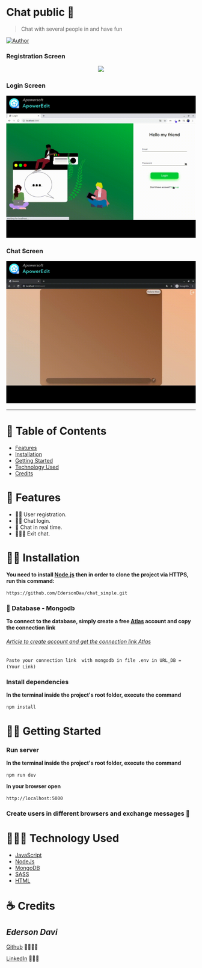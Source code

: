 # Chat public 💬

>Chat with several people in and have fun

[![Author](https://img.shields.io/badge/author-EdersonDav-000000?style=flat-square)](https://github.com/EdersonDav)

### Registration Screen
<p align="center"><img src=".github/register.gif?raw=true"/></p>

### Login Screen
<p align="center"><img src=".github/login.gif?raw=true"/></p>

### Chat Screen
<p align="center"><img src=".github/chat.gif?raw=true"/></p>

---

# :pushpin: Table of Contents

- [Features](#rocket-features)
- [Installation](#-installation)
- [Getting Started](#-getting-started)
- [Technology Used](#-technology-used)
- [Credits](#-credits)

# :rocket: Features

- 👨🏿 User registration.
- 🕺🏿  Chat login.
- 💬 Chat in real time.
- 🏃🏾‍♂️ Exit chat.

# 👷🏿 Installation

**You need to install [Node.js](https://nodejs.org/en/download/) then in order to clone the project via HTTPS, run this command:**

`https://github.com/EdersonDav/chat_simple.git`

### 🍃 Database - Mongodb

**To connect to the database, simply create a free [Atlas](https://www.mongodb.com/cloud/atlas) account and copy the connection link**

###### [Article to create account and get the connection link Atlas](https://medium.com/reprogramabr/conectando-no-banco-de-dados-cloud-mongodb-atlas-bca63399693f)

`Paste your connection link  with mongodb in file .env in URL_DB = (Your Link)`

### Install dependencies

**In the terminal inside the project's root folder, execute the command**

`npm install`

# 🏃🏿 Getting Started

### Run server

**In the terminal inside the project's root folder, execute the command**

`npm run dev`

**In your browser open**

`http://localhost:5000`

### Create users in different browsers and exchange messages 🎉


# 👨🏿‍💻 Technology Used
* [JavaScript](https://developer.mozilla.org/en-US/docs/Web/JavaScript)
* [NodeJs](https://nodejs.org/en/)
* [MongoDB](https://www.mongodb.com/)
* [SASS](https://sass-lang.com/)
* [HTML](https://developer.mozilla.org/en-US/docs/Web/HTML)

# ☕ Credits

## <i>Ederson Davi</i>

[Github](https://github.com/EdersonDav) 👨🏿‍🎓🚀

[LinkedIn](www.linkedin.com/in/silvaedersonqueiroz) 👨🏿‍👔
